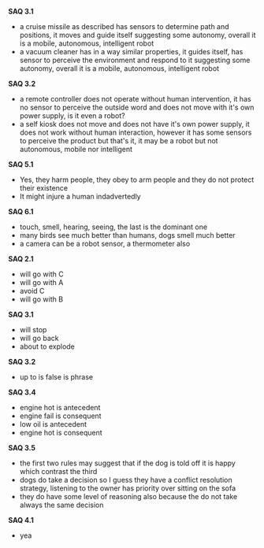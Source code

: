 
**SAQ 3.1**

- a cruise missile as described has sensors to determine path and positions, it moves and guide itself suggesting some autonomy, overall it is a mobile, autonomous, intelligent robot
- a vacuum cleaner has in a way similar properties, it guides itself, has sensor to perceive the environment and respond to it suggesting some autonomy, overall it is a mobile, autonomous, intelligent robot

**SAQ 3.2**

- a remote controller does not operate without human intervention, it has no sensor to perceive the outside word and does not move with it's own power supply, is it even a robot?
- a self kiosk does not move and does not have it's own power supply, it does not work without human interaction, however it has some sensors to perceive the product but that's it, it may be a robot but not autonomous, mobile nor intelligent

**SAQ 5.1**
- Yes, they harm people, they obey to arm people and they do not protect their existence
- It might injure a human indadvertedly

**SAQ 6.1**
- touch, smell, hearing, seeing, the last is the dominant one
- many birds see much better than humans, dogs smell much better
- a camera can be a robot sensor, a thermometer also

**SAQ 2.1**
- will go with C
- will go with A
- avoid C
- will go with B

**SAQ 3.1**
- will stop
- will go back
- about to explode

**SAQ 3.2**
- up to is false is phrase

**SAQ 3.4**
- engine hot is antecedent
- engine fail is consequent
- low oil is antecedent
- engine hot is consequent

**SAQ 3.5**
- the first two rules may suggest that if the dog is told off it is happy which contrast the third
- dogs do take a decision so I guess they have a conflict resolution strategy, listening to the owner has priority over sitting on the sofa
- they do have some level of reasoning also because the do not take always the same decision

**SAQ 4.1**
- yea